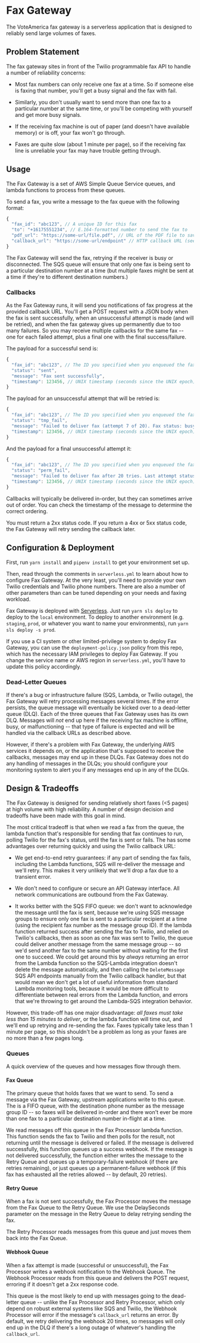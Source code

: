 # Fax Gateway

The VoteAmerica fax gateway is a serverless application that is designed to reliably send large volumes of faxes.

## Problem Statement

The fax gateway sites in front of the Twilio programmable fax API to handle a number of reliability concerns:

- Most fax numbers can only receive one fax at a time. So if someone else is faxing that number, you'll get a busy signal and the fax with fail.

- Similarly, you don't usually want to send more than one fax to a particular number at the same time, or you'll be competing with yourself and get more busy signals.

- If the receiving fax machine is out of paper (and doesn't have available memory) or is off, your fax won't go through.

- Faxes are quite slow (about 1 minute per page), so if the receiving fax line is unreliable your fax may have trouble getting through.

## Usage

The Fax Gateway is a set of AWS Simple Queue Service queues, and lambda functions to process from these queues.

To send a fax, you write a message to the fax queue with the following format:

```js
{
  "fax_id": "abc123", // A unique ID for this fax
  "to": "+16175551234", // E.164-formatted number to send the fax to
  "pdf_url": "https://some-url/file.pdf", // URL of the PDF file to save (e.g. must be readable by Twilio -- e.g. a presigned S3 URL)
  "callback_url": "https://some-url/endpoint" // HTTP callback URL (see below)
}
```

The Fax Gateway will send the fax, retrying if the receiver is busy or disconnected. The SQS queue will ensure that only one fax is being sent to a particular destination number at a time (but multiple faxes might be sent at a time if they're to different destination numbers.)

### Callbacks

As the Fax Gateway runs, it will send you notifications of fax progress at the provided callback URL. You'll get a POST request with a JSON body when the fax is sent successfully, when an unsuccessful attempt is made (and will be retried), and when the fax gateway gives up permanently due to too many failures. So you may receive multiple callbacks for the same fax -- one for each failed attempt, plus a final one with the final success/failure.

The payload for a successful send is:

```js
{
  "fax_id": "abc123", // The ID you specified when you enqueued the fax to be sent
  "status": "sent",
  "message": "Fax sent successfully",
  "timestamp": 123456, // UNIX timestamp (seconds since the UNIX epoch)
}
```

The payload for an unsuccessful attempt that will be retried is:

```js
{
  "fax_id": "abc123", // The ID you specified when you enqueued the fax to be sent
  "status": "tmp_fail",
  "message": "Failed to deliver fax (attempt 7 of 20). Fax status: busy",
  "timestamp": 123456, // UNIX timestamp (seconds since the UNIX epoch)
}
```

And the payload for a final unsuccessful attempt it:

```js
{
  "fax_id": "abc123", // The ID you specified when you enqueued the fax to be sent
  "status": "perm_fail",
  "message": "Failed to deliver fax after 20 tries. Last attempt status: busy",
  "timestamp": 123456, // UNIX timestamp (seconds since the UNIX epoch)
}
```

Callbacks will typically be delivered in-order, but they can sometimes arrive out of order. You can check the timestamp of the message to determine the correct ordering.

You must return a 2xx status code. If you return a 4xx or 5xx status code, the Fax Gateway will retry sending the callback later.

## Configuration & Deployment

First, run `yarn install` and `pipenv install` to get your environment set up.

Then, read through the comments in `serverless.yml` to learn about how to configure Fax Gateway. At the very least, you'll need to provide your own Twilio credentials and Twilio phone numbers. There are also a number of other parameters than can be tuned depending on your needs and faxing workload.

Fax Gateway is deployed with [Serverless](https://www.serverless.com/). Just run `yarn sls deploy` to deploy to the `local` environment. To deploy to another environment (e.g. `staging`, `prod`, or whatever you want to name your environments), run `yarn sls deploy -s prod`.

If you use a CI system or other limited-privilege system to deploy Fax Gateway, you can use the `deployment-policy.json` policy from this repo, which has the necessary IAM privileges to deploy Fax Gateway. If you change the service name or AWS region in `serverless.yml`, you'll have to update this policy accordingly.

### Dead-Letter Queues

If there's a bug or infrastructure failure (SQS, Lambda, or Twilio outage), the Fax Gateway will retry processing messages several times. If the error persists, the queue message will eventually be kicked over to a dead-letter queue (DLQ). Each of the three queues that Fax Gateway uses has its own DLQ. Messages will *not* end up here if the receiving fax machine is offline, busy, or malfunctioning -- that type of failure is expected and will be handled via the callback URLs as described above.

However, if there's a problem with Fax Gateway, the underlying AWS services it depends on, or the application that's supposed to receive the callbacks, messages may end up in these DLQs. Fax Gateway does not do any handling of messages in the DLQs; you should configure your monitoring system to alert you if any messages end up in any of the DLQs.

## Design & Tradeoffs

The Fax Gateway is designed for sending relatively short faxes (<5 pages) at high volume with high reliability. A number of design decision and tradeoffs have been made with this goal in mind.

The most critical tradeoff is that when we read a fax from the queue, the lambda function that's responsible for sending that fax continues to run, polling Twilio for the fax's status, until the fax is sent or fails. The has some advantages over returning quickly and using the Twilio callback URL:

- We get end-to-end retry guarantees: if any part of sending the fax fails, including the Lambda functions, SQS will re-deliver the message and we'll retry. This makes it very unlikely that we'll drop a fax due to a transient error.

- We don't need to configure or secure an API Gateway interface. All network communications are outbound from the Fax Gateway.

- It works better with the SQS FIFO queue: we don't want to acknowledge the message until the fax is sent, because we're using SQS message groups to ensure only one fax is sent to a particular recipient at a time (using the recipient fax number as the message group ID). If the lambda function returned success after sending the fax to Twilio, and relied on Twilio's callbacks, then as soon as one fax was sent to Twilio, the queue could deliver another message from the same message group -- so we'd send another fax to the same number without waiting for the first one to succeed. We could get around this by *always* returning an error from the Lambda function so the SQS-Lambda integration doesn't delete the message automatically, and then calling the `DeleteMessage` SQS API endpoints manually from the Twilio callback handler, but that would mean we don't get a lot of useful information from standard Lambda monitoring tools, because it would be more difficult to differentiate between real errors from the Lambda function, and errors that we're throwing to get around the Lambda-SQS integration behavior.

However, this trade-off has one major disadvantage: *all faxes must take less than 15 minutes to deliver*, or the lambda function will time out, and we'll end up retrying and re-sending the fax. Faxes typically take less than 1 minute per page, so this shouldn't be a problem as long as your faxes are no more than a few pages long.

### Queues

A quick overview of the queues and how messages flow through them.

#### Fax Queue

The primary queue that holds faxes that we want to send. To send a message via the Fax Gateway, upstream applications write to this queue. The is a FIFO queue, with the destination phone number as the message group ID -- so faxes will be delivered in-order and there won't ever be more than one fax to a particular destination number in-flight at a time.

We read messages off this queue in the Fax Processor lambda function. This function sends the fax to Twilio and then polls for the result, not returning until the message is delivered or failed. If the message is delivered successfully, this function queues up a success webhook. If the message is not delivered successfully, the function either writes the message to the Retry Queue and queues up a temporary-failure webhook (if there are retries remaining), or just queues up a permanent-failure webhook (if this fax has exhausted all the retries allowed -- by default, 20 retries).

#### Retry Queue

When a fax is not sent successfully, the Fax Processor moves the message from the Fax Queue to the Retry Queue. We use the DelaySeconds parameter on the message in the Retry Queue to delay retrying sending the fax.

The Retry Processor reads messages from this queue and just moves them back into the Fax Queue.

#### Webhook Queue

When a fax attempt is made (successful or unsuccessful), the Fax Processor writes a webhook notification to the Webhook Queue. The Webhook Processor reads from this queue and delivers the POST request, erroring if it doesn't get a 2xx response code.

This queue is the most likely to end up with messages going to the dead-letter queue -- unlike the Fax Processor and Retry Processor, which only depend on robust external systems like SQS and Twilio, the Webhook Processor will error if the message's `callback_url` returns an error. By default, we retry delivering the webhook 20 times, so messages will only end up in the DLQ if there's a long outage of whatever's handling the `callback_url`.
